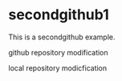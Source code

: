 # secondgithub1
This is a secondgithub example.

github repository modification

local repository modicfication